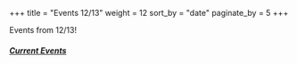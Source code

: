 +++
title = "Events 12/13"
weight = 12
sort_by = "date"
paginate_by = 5
+++

Events from 12/13!

##### [<i class="bi bi-bell-fill"></i> Current Events](@/events/_index.md)
